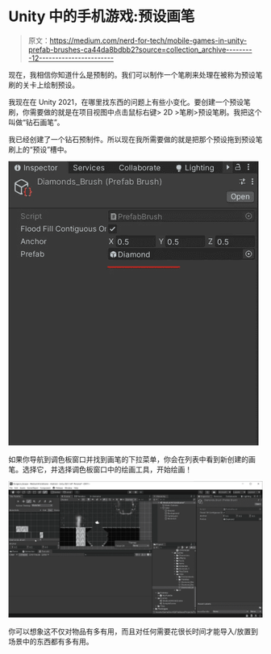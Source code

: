 # Unity 中的手机游戏:预设画笔

> 原文：<https://medium.com/nerd-for-tech/mobile-games-in-unity-prefab-brushes-ca44da8bdbb2?source=collection_archive---------12----------------------->

现在，我相信你知道什么是预制的。我们可以制作一个笔刷来处理在被称为预设笔刷的关卡上绘制预设。

我现在在 Unity 2021，在哪里找东西的问题上有些小变化。要创建一个预设笔刷，你需要做的就是在项目视图中点击鼠标右键> 2D >笔刷>预设笔刷。我把这个叫做“钻石画笔”。

我已经创建了一个钻石预制件。所以现在我所需要做的就是把那个预设拖到预设笔刷上的“预设”槽中。

![](img/e6c48dcc537b6a5fc5eec8a4a021bbd2.png)

如果你导航到调色板窗口并找到画笔的下拉菜单，你会在列表中看到新创建的画笔。选择它，并选择调色板窗口中的绘画工具，开始绘画！

![](img/f8c979d098f1605ccf6aa6fbfe13058a.png)

你可以想象这不仅对物品有多有用，而且对任何需要花很长时间才能导入/放置到场景中的东西都有多有用。
